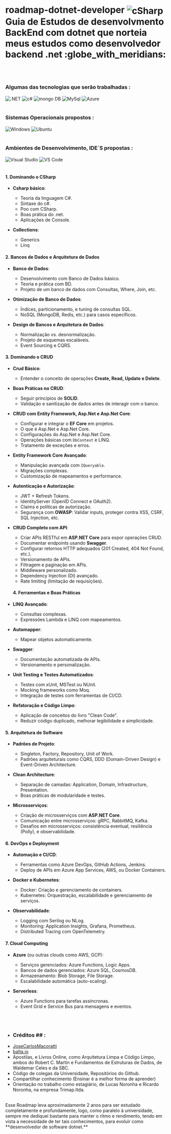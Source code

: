 <h1>
 <strong> roadmap-dotnet-developer</strong> <img align="center" alt="cSharp" src="https://img.shields.io/badge/C%23-239120?style=for-the-badge&logo=c-sharp&logoColor=white" /> <br>
Guia de Estudos de desenvolvmento BackEnd com dotnet que norteia meus estudos como desenvolvedor backend .net :globe_with_meridians:
</h1>

<br> <br>


### Algumas das tecnologias que serão trabalhadas : 
<div style="display: inline_block">
  <img align="center" alt=".NET" src="https://img.shields.io/badge/.NET-5C2D91?style=for-the-badge&logo=.net&logoColor=white" />
  <img align="center" alt="c#" src="https://img.shields.io/badge/C%23-239120?style=for-the-badge&logo=c-sharp&logoColor=white" />
  <img align="center" alt="mongo DB" src="https://img.shields.io/badge/MongoDB-4EA94B?style=for-the-badge&logo=mongodb&logoColor=white"/>
  <img align="center" alt="MySql" src="https://img.shields.io/badge/MySQL-005C84?style=for-the-badge&logo=mysql&logoColor=white"/>
  <img align="center" alt="Azure" src="https://img.shields.io/badge/Microsoft_Azure-0089D6?style=for-the-badge&logo=microsoft-azure&logoColor=white"/>
</div>
<br>

### Sistemas Operacionais propostos : 
<div style="display: inline_block">
  <img align="center" alt="Windows" src="https://img.shields.io/badge/Windows-0078D6?style=for-the-badge&logo=windows&logoColor=white" />
  <img align="center" alt="Ubuntu" src="https://img.shields.io/badge/Ubuntu-E95420?style=for-the-badge&logo=ubuntu&logoColor=white"/>
</div>
<br>

### Ambientes de Desenvolvimento, IDE´S propostas : 
<div style="display: inline_block">
  <img align="center" alt="Visual Studio" src="https://img.shields.io/badge/Visual_Studio-5C2D91?style=for-the-badge&logo=visual%20studio&logoColor=white" />
  <img align="center" alt="VS Code" src="https://img.shields.io/badge/Visual_Studio_Code-0078D4?style=for-the-badge&logo=visual%20studio%20code&logoColor=white"/>
</div>
<br>

 
#### **1. Dominando o CSharp**
- **Csharp básico**:
  - Teoria da linguagem C#.
  - Sintaxe do c#.
  - Poo com CSharp.
  - Boas prática do .net.
  - Aplicações de Console.
    
- **Collections**:
  - Generics
  - Linq

#### **2. Bancos de Dados e Arquitetura de Dados**
- **Banco de Dados**:
  - Desenvolvimento com Banco de Dados básico.
  - Teoria e prática com BD.
  - Projeto de um banco de dados com Consultas, Where, Join, etc.
    
- **Otimização de Banco de Dados**:
  - Índices, particionamento, e tuning de consultas SQL.
  - NoSQL (MongoDB, Redis, etc.) para casos específicos.

- **Design de Bancos e Arquitetura de Dados**:
  - Normalização vs. desnormalização.
  - Projeto de esquemas escaláveis.
  - Event Sourcing e CQRS.

 
#### **3. Dominando o CRUD**
- **Crud Básico**:
  - Entender o conceito de operações **Create, Read, Update e Delete**.

- **Boas Práticas no CRUD**:
  - Seguir princípios de **SOLID**.
  - Validação e sanitização de dados antes de interagir com o banco.
    
- **CRUD com Entity Framework, Asp.Net e Asp.Net Core**:
  - Configurar e integrar o **EF Core** em projetos.
  - O que é Asp.Net e Asp.Net Core.
  - Configurações do Asp.Net e Asp.Net Core.
  - Operações básicas com `DbContext` e LINQ.
  - Tratamento de exceções e erros.
        
- **Entity Framework Core Avançado**:
  - Manipulação avançada com `IQueryable`.
  - Migrações complexas.
  - Customização de mapeamentos e performance.
    
- **Autenticação e Autorização**:
  - JWT + Refresh Tokens.
  - IdentityServer (OpenID Connect e OAuth2).
  - Claims e políticas de autorização.
  - Segurança com **OWASP**: Validar inputs, proteger contra XSS, CSRF, SQL Injection, etc.
    
- **CRUD Completo com API**:
  - Criar APIs RESTful em **ASP.NET Core** para expor operações CRUD.
  - Documentar endpoints usando **Swagger**.
  - Configurar retornos HTTP adequados (201 Created, 404 Not Found, etc.).
  - Versionamento de APIs.
  - Filtragem e paginação em APIs.
  - Middleware personalizado.
  - Dependency Injection (DI) avançado.
  - Rate limiting (limitação de requisições).

 
  #### **4. Ferramentas e Boas Práticas**
- **LINQ Avançado**:
  - Consultas complexas.
  - Expressões Lambda e LINQ com mapeamentos.

- **Automapper**:
  - Mapear objetos automaticamente.

- **Swagger**:
  - Documentação automatizada de APIs.
  - Versionamento e personalização.

- **Unit Testing e Testes Automatizados**:
  - Testes com xUnit, MSTest ou NUnit.
  - Mocking frameworks como Moq.
  - Integração de testes com ferramentas de CI/CD.

- **Refatoração e Código Limpo**:
  - Aplicação de conceitos do livro "Clean Code".
  - Reduzir código duplicado, melhorar legibilidade e simplicidade.


#### **5. Arquitetura de Software**
- **Padrões de Projeto**:
  - Singleton, Factory, Repository, Unit of Work.
  - Padrões arquiteturais como CQRS, DDD (Domain-Driven Design) e Event-Driven Architecture.

- **Clean Architecture**:
  - Separação de camadas: Application, Domain, Infrastructure, Presentation.
  - Boas práticas de modularidade e testes.

- **Microsserviços**:
  - Criação de microsserviços com **ASP.NET Core**.
  - Comunicação entre microsserviços: gRPC, RabbitMQ, Kafka.
  - Desafios em microsserviços: consistência eventual, resiliência (Polly), e observabilidade.
    

#### **6. DevOps e Deployment**
- **Automação e CI/CD**:
  - Ferramentas como Azure DevOps, GitHub Actions, Jenkins.
  - Deploy de APIs em Azure App Services, AWS, ou Docker Containers.

- **Docker e Kubernetes**:
  - Docker: Criação e gerenciamento de containers.
  - Kubernetes: Orquestração, escalabilidade e gerenciamento de serviços.

- **Observabilidade**:
  - Logging com Serilog ou NLog.
  - Monitoring: Application Insights, Grafana, Prometheus.
  - Distributed Tracing com OpenTelemetry.


#### **7. Cloud Computing**
- **Azure** (ou outras clouds como AWS, GCP):
  - Serviços gerenciados: Azure Functions, Logic Apps.
  - Bancos de dados gerenciados: Azure SQL, CosmosDB.
  - Armazenamento: Blob Storage, File Storage.
  - Escalabilidade automática (auto-scaling).

- **Serverless**:
  - Azure Functions para tarefas assíncronas.
  - Event Grid e Service Bus para mensagens e eventos.

<br> <br>

 - ### **Créditos** ## :
 - [JoseCarlosMacoratti](https://www.youtube.com/@josecarlosmacoratti)
 - [balta.io](https://www.youtube.com/@baltaio)
 - Apostilas, e Livros Online, como Arquitetura Limpa e Código Limpo, ambos do Robert C. Martin e Fundamentos de Estruturas de Dados, de Waldemar Celes e da SBC.
 - Código de colegas da Universidade, Repositórios do Github.
 - Compartilhar conhecimento (Ensinar é a melhor forma de aprender)
 - Orientação no trabalho como estagiário, de Lucas Noronha e Ricardo Noronha, na empresa Trimap.ltda.
   <br> <br>

<foot>
  Esse Roadmap leva aproximadamente 2 anos para ser estudado completamente e profundamente, logo, como paralelo à universidade, sempre me dediquei bastante para manter o ritmo e rendimento, tendo em vista a necessidade de ter tais conhecimentos, para evoluir como  **desenvolvedor de software dotnet.**
</foot>


